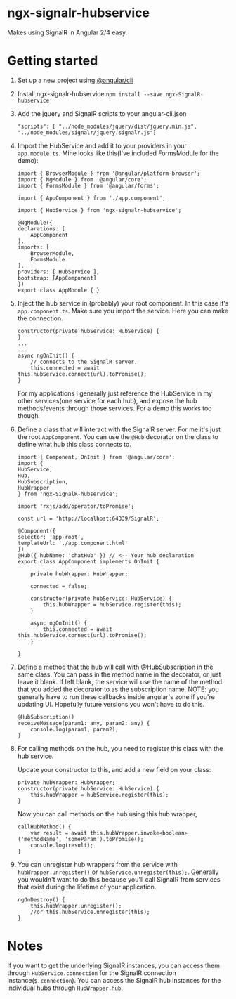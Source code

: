 # ngx-signalr-hubservice
Makes using SignalR in Angular 2/4 easy.

# Getting started

1. Set up a new project using [@angular/cli](https://cli.angular.io/)

1. Install ngx-signalr-hubservice
`npm install --save ngx-SignalR-hubservice`

1. Add the jquery and SignalR scripts to your angular-cli.json
    ```
    "scripts": [ "../node_modules/jquery/dist/jquery.min.js", "../node_modules/signalr/jquery.signalr.js"]
    ```
1. Import the HubService and add it to your providers in your `app.module.ts`. Mine looks like this(I've included FormsModule for the demo):
    ```
    import { BrowserModule } from '@angular/platform-browser';
    import { NgModule } from '@angular/core';
    import { FormsModule } from '@angular/forms';

    import { AppComponent } from './app.component';

    import { HubService } from 'ngx-signalr-hubservice';

    @NgModule({
    declarations: [
        AppComponent
    ],
    imports: [
        BrowserModule,
        FormsModule
    ],
    providers: [ HubService ],
    bootstrap: [AppComponent]
    })
    export class AppModule { }
    ```
1. Inject the hub service in (probably) your root component. In this case it's `app.component.ts`. Make sure you import the service. Here you can make the connection.

    ```
    constructor(private hubService: HubService) {
    }
    ...
    ...
    async ngOnInit() {
        // connects to the SignalR server.
        this.connected = await this.hubService.connect(url).toPromise();
    }
    ```
   For my applications I generally just reference the HubService in my other services(one service for each hub), and expose the hub methods/events through those services. For a demo this works too though.

1. Define a class that will interact with the SignalR server. For me it's just the root `AppComponent`.
   You can use the `@Hub` decorator on the class to define what hub this class connects to.
    ```
    import { Component, OnInit } from '@angular/core';
    import { 
    HubService, 
    Hub, 
    HubSubscription, 
    HubWrapper 
    } from 'ngx-SignalR-hubservice';

    import 'rxjs/add/operator/toPromise';

    const url = 'http://localhost:64339/SignalR';

    @Component({
    selector: 'app-root',
    templateUrl: './app.component.html'
    })
    @Hub({ hubName: 'chatHub' }) // <-- Your hub declaration
    export class AppComponent implements OnInit {

        private hubWrapper: HubWrapper;

        connected = false;

        constructor(private hubService: HubService) {
            this.hubWrapper = hubService.register(this);
        }

        async ngOnInit() {
            this.connected = await this.hubService.connect(url).toPromise();
        }

    }
    ```
1. Define a method that the hub will call with @HubSubscription in the same class. You can pass in the method name in the decorator, or just leave it blank. If left blank, the service will use the name of the method that you added the decorator to as the subscription name. NOTE: you generally have to run these callbacks inside angular's zone if you're updating UI. Hopefully future versions you won't have to do this.
    ```
    @HubSubscription()
    receiveMessage(param1: any, param2: any) {
        console.log(param1, param2);
    }
    ```
1. For calling methods on the hub, you need to register this class with the hub service.

    Update your constructor to this, and add a new field on your class:
    ```
    private hubWrapper: HubWrapper;
    constructor(private hubService: HubService) {
        this.hubWrapper = hubService.register(this);
    }
    ```
   Now you can call methods on the hub using this hub wrapper,
    ```
    callHubMethod() {
        var result = await this.hubWrapper.invoke<boolean>('methodName', 'someParam').toPromise();
        console.log(result);
    }
    ```
1. You can unregister hub wrappers from the service with `hubWrapper.unregister()` or `hubService.unregister(this);`. Generally you wouldn't want to do this because you'll call SignalR from services that exist during the lifetime of your application.
    ```
    ngOnDestroy() {
        this.hubWrapper.unregister();
        //or this.hubService.unregister(this);
    }
    ```

# Notes

If you want to get the underlying SignalR instances, you can access them through `HubService.connection` for the SignalR connection instance(`$.connection`). You can access the SignalR hub instances for the individual hubs through `HubWrapper.hub`.